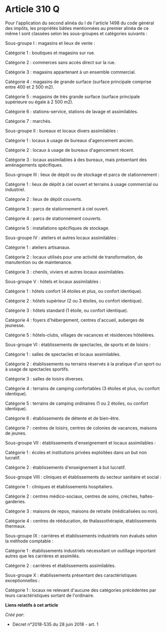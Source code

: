 # Article 310 Q

Pour l'application du second alinéa du I de l'article 1498 du code général des impôts, les propriétés bâties mentionnées au
premier alinéa de ce même I sont classées selon les sous-groupes et catégories suivants :

Sous-groupe I : magasins et lieux de vente :

Catégorie 1 : boutiques et magasins sur rue.

Catégorie 2 : commerces sans accès direct sur la rue.

Catégorie 3 : magasins appartenant à un ensemble commercial.

Catégorie 4 : magasins de grande surface (surface principale comprise entre 400 et 2 500 m2).

Catégorie 5 : magasins de très grande surface (surface principale supérieure ou égale à 2 500 m2).

Catégorie 6 : stations-service, stations de lavage et assimilables.

Catégorie 7 : marchés.

Sous-groupe II : bureaux et locaux divers assimilables :

Catégorie 1 : locaux à usage de bureaux d'agencement ancien.

Catégorie 2 : locaux à usage de bureaux d'agencement récent.

Catégorie 3 : locaux assimilables à des bureaux, mais présentant des aménagements spécifiques.

Sous-groupe III : lieux de dépôt ou de stockage et parcs de stationnement :

Catégorie 1 : lieux de dépôt à ciel ouvert et terrains à usage commercial ou industriel.

Catégorie 2 : lieux de dépôt couverts.

Catégorie 3 : parcs de stationnement à ciel ouvert.

Catégorie 4 : parcs de stationnement couverts.

Catégorie 5 : installations spécifiques de stockage.

Sous-groupe IV : ateliers et autres locaux assimilables :

Catégorie 1 : ateliers artisanaux.

Catégorie 2 : locaux utilisés pour une activité de transformation, de manutention ou de maintenance.

Catégorie 3 : chenils, viviers et autres locaux assimilables.

Sous-groupe V : hôtels et locaux assimilables :

Catégorie 1 : hôtels confort (4 étoiles et plus, ou confort identique).

Catégorie 2 : hôtels supérieur (2 ou 3 étoiles, ou confort identique).

Catégorie 3 : hôtels standard (1 étoile, ou confort identique).

Catégorie 4 : foyers d'hébergement, centres d'accueil, auberges de jeunesse.

Catégorie 5 : hôtels-clubs, villages de vacances et résidences hôtelières.

Sous-groupe VI : établissements de spectacles, de sports et de loisirs :

Catégorie 1 : salles de spectacles et locaux assimilables.

Catégorie 2 : établissements ou terrains réservés à la pratique d'un sport ou à usage de spectacles sportifs.

Catégorie 3 : salles de loisirs diverses.

Catégorie 4 : terrains de camping confortables (3 étoiles et plus, ou confort identique).

Catégorie 5 : terrains de camping ordinaires (1 ou 2 étoiles, ou confort identique).

Catégorie 6 : établissements de détente et de bien-être.

Catégorie 7 : centres de loisirs, centres de colonies de vacances, maisons de jeunes.

Sous-groupe VII : établissements d'enseignement et locaux assimilables :

Catégorie 1 : écoles et institutions privées exploitées dans un but non lucratif.

Catégorie 2 : établissements d'enseignement à but lucratif.

Sous-groupe VIII : cliniques et établissements du secteur sanitaire et social :

Catégorie 1 : cliniques et établissements hospitaliers.

Catégorie 2 : centres médico-sociaux, centres de soins, crèches, haltes-garderies.

Catégorie 3 : maisons de repos, maisons de retraite (médicalisées ou non).

Catégorie 4 : centres de rééducation, de thalassothérapie, établissements thermaux.

Sous-groupe IX : carrières et établissements industriels non évalués selon la méthode comptable :

Catégorie 1 : établissements industriels nécessitant un outillage important autres que les carrières et assimilés.

Catégorie 2 : carrières et établissements assimilables.

Sous-groupe X : établissements présentant des caractéristiques exceptionnelles :

Catégorie 1 : locaux ne relevant d'aucune des catégories précédentes par leurs caractéristiques sortant de l'ordinaire.

**Liens relatifs à cet article**

_Créé par_:

  - Décret n°2018-535 du 28 juin 2018 - art. 1
